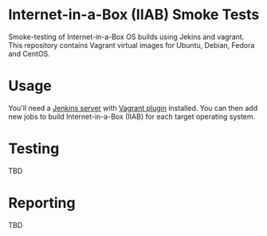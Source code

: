 Internet-in-a-Box (IIAB) Smoke Tests
==============================
Smoke-testing of Internet-in-a-Box OS builds using Jekins and vagrant. This repository contains Vagrant virtual images for Ubuntu, Debian, Fedora and CentOS.

# Usage
You'll need a [Jenkins server](http://jenkins.io/) with [Vagrant plugin](https://wiki.jenkins.io/display/JENKINS/Vagrant-plugin) installed. You can then add new jobs to build Internet-in-a-Box (IIAB) for each target operating system.



# Testing

TBD


# Reporting

TBD
